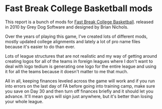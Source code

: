 # Fast Break College Basketball mods


This report is a bunch of mods for [Fast Break College Basketball](http://greydogsoftware.com/fast-break-college-basketball). released in 2010 by Grey Dog Software and designed by Brian Nichols.

Over the years of playing this game, I've created lots of different mods, mostly updated college alignments and lately a lot of pro name files because it's easier to do than ever. 

Lots of league structures that are not realistic and my way of getting around creating logos for all of the teams in foreign leagues where I don't want to deal with logo tedium is generating one logo for the entire league and using it for all the teams because it doesn't matter to me that much. 

All in all, keeping finances leveled across the game will work and if you run into errors on the last day of FA before going into training camp, make sure you save on Day 30 and then turn off finances briefly and it should let you advance. It'll mean guys will sign just anywhere, but it's better than losing your whole league. 
